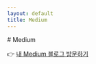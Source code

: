 ```yaml
---
layout: default
title: Medium
---
```


<section>
# Medium

👉 [내 Medium 블로그 방문하기](https://medium.com/@yourprofile)
</section>
